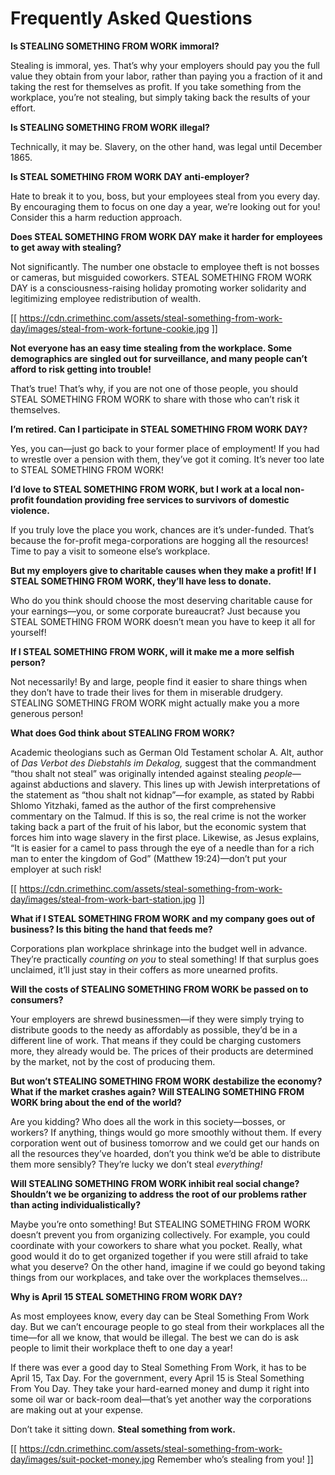 # Frequently Asked Questions

**Is STEALING SOMETHING FROM WORK immoral?**

Stealing is immoral, yes. That’s why your employers should pay you the full value they obtain from your labor, rather than paying you a fraction of it and taking the rest for themselves as profit. If you take something from the workplace, you’re not stealing, but simply taking back the results of your effort.

**Is STEALING SOMETHING FROM WORK illegal?**

Technically, it may be. Slavery, on the other hand, was legal until December 1865.

**Is STEAL SOMETHING FROM WORK DAY anti-employer?**

Hate to break it to you, boss, but your employees steal from you every day. By encouraging them to focus on one day a year, we’re looking out for you! Consider this a harm reduction approach.

**Does STEAL SOMETHING FROM WORK DAY make it harder for employees to get away with stealing?**

Not significantly. The number one obstacle to employee theft is not bosses or cameras, but misguided coworkers. STEAL SOMETHING FROM WORK DAY is a consciousness-raising holiday promoting worker solidarity and legitimizing employee redistribution of wealth.

[[ https://cdn.crimethinc.com/assets/steal-something-from-work-day/images/steal-from-work-fortune-cookie.jpg ]]

**Not everyone has an easy time stealing from the workplace. Some demographics are singled out for surveillance, and many people can’t afford to risk getting into trouble!**

That’s true! That’s why, if you are not one of those people, you should STEAL SOMETHING FROM WORK to share with those who can’t risk it themselves.

**I’m retired. Can I participate in STEAL SOMETHING FROM WORK DAY?**

Yes, you can—just go back to your former place of employment! If you had to wrestle over a pension with them, they’ve got it coming. It’s never too late to STEAL SOMETHING FROM WORK!

**I’d love to STEAL SOMETHING FROM WORK, but I work at a local non-profit foundation providing free services to survivors of domestic violence.**

If you truly love the place you work, chances are it’s under-funded. That’s because the for-profit mega-corporations are hogging all the resources! Time to pay a visit to someone else’s workplace.

**But my employers give to charitable causes when they make a profit! If I STEAL SOMETHING FROM WORK, they’ll have less to donate.**

Who do you think should choose the most deserving charitable cause for your earnings—you, or some corporate bureaucrat? Just because you STEAL SOMETHING FROM WORK doesn’t mean you have to keep it all for yourself!

**If I STEAL SOMETHING FROM WORK, will it make me a more selfish person?**

Not necessarily! By and large, people find it easier to share things when they don’t have to trade their lives for them in miserable drudgery. STEALING SOMETHING FROM WORK might actually make you a more generous person!

**What does God think about STEALING FROM WORK?**

Academic theologians such as German Old Testament scholar A. Alt, author of _Das Verbot des Diebstahls im Dekalog,_ suggest that the commandment “thou shalt not steal” was originally intended against stealing _people_—against abductions and slavery. This lines up with Jewish interpretations of the statement as “thou shalt not kidnap”—for example, as stated by Rabbi Shlomo Yitzhaki, famed as the author of the first comprehensive commentary on the Talmud. If this is so, the real crime is not the worker taking back a part of the fruit of his labor, but the economic system that forces him into wage slavery in the first place. Likewise, as Jesus explains, “It is easier for a camel to pass through the eye of a needle than for a rich man to enter the kingdom of God” (Matthew 19:24)—don’t put your employer at such risk!

[[ https://cdn.crimethinc.com/assets/steal-something-from-work-day/images/steal-from-work-bart-station.jpg ]]

**What if I STEAL SOMETHING FROM WORK and my company goes out of business? Is this biting the hand that feeds me?**

Corporations plan workplace shrinkage into the budget well in advance. They’re practically _counting on you_ to steal something! If that surplus goes unclaimed, it’ll just stay in their coffers as more unearned profits.

**Will the costs of STEALING SOMETHING FROM WORK be passed on to consumers?**

Your employers are shrewd businessmen—if they were simply trying to distribute goods to the needy as affordably as possible, they’d be in a different line of work. That means if they could be charging customers more, they already would be. The prices of their products are determined by the market, not by the cost of producing them.

**But won’t STEALING SOMETHING FROM WORK destabilize the economy? What if the market crashes again? Will STEALING SOMETHING FROM WORK bring about the end of the world?**

Are you kidding? Who does all the work in this society—bosses, or workers? If anything, things would go more smoothly without them. If every corporation went out of business tomorrow and we could get our hands on all the resources they’ve hoarded, don’t you think we’d be able to distribute them more sensibly? They’re lucky we don’t steal _everything!_

**Will STEALING SOMETHING FROM WORK inhibit real social change? Shouldn’t we be organizing to address the root of our problems rather than acting individualistically?**

Maybe you’re onto something! But STEALING SOMETHING FROM WORK doesn’t prevent you from organizing collectively. For example, you could coordinate with your coworkers to share what you pocket. Really, what good would it do to get organized together if you were still afraid to take what you deserve? On the other hand, imagine if we could go beyond taking things from our workplaces, and take over the workplaces themselves…

**Why is April 15 STEAL SOMETHING FROM WORK DAY?**

As most employees know, every day can be Steal Something From Work day. But we can’t encourage people to go steal from their workplaces all the time—for all we know, that would be illegal. The best we can do is ask people to limit their workplace theft to one day a year!

If there was ever a good day to Steal Something From Work, it has to be April 15, Tax Day. For the government, every April 15 is Steal Something From You Day. They take your hard-earned money and dump it right into some oil war or back-room deal—that’s yet another way the corporations are making out at your expense.

Don’t take it sitting down. **Steal something from work.**

[[ https://cdn.crimethinc.com/assets/steal-something-from-work-day/images/suit-pocket-money.jpg Remember who’s stealing from you! ]]
